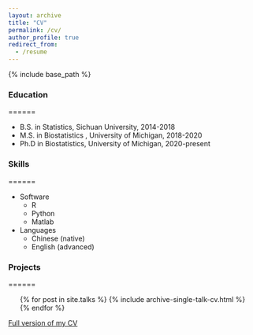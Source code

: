 ```yaml
---
layout: archive
title: "CV"
permalink: /cv/
author_profile: true
redirect_from:
  - /resume
---
```


{% include base_path %}

### Education
======
* B.S. in Statistics, Sichuan University, 2014-2018
* M.S. in Biostatistics , University of Michigan, 2018-2020
* Ph.D in Biostatistics, University of Michigan, 2020-present

  
### Skills
======
* Software
  * R
  * Python
  * Matlab
* Languages
  * Chinese (native)
  * English (advanced)

  
### Projects
======
  <ul>{% for post in site.talks %}
    {% include archive-single-talk-cv.html %}
  {% endfor %}</ul>



[Full version of my CV](http://herashi.github.io/files/Jieru_Shi_resume.pdf)
